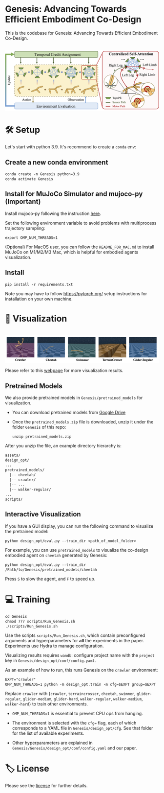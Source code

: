 # Genesis: Advancing Towards Efficient Embodiment Co-Design

This is the codebase for Genesis: Advancing Towards Efficient Embodiment Co-Design.

<p align="center">
    <br>
    <img src="figures/framework.png"/>
    <br>
<p>

# 🛠️ Setup
Let's start with python 3.9. It's recommend to create a `conda` env:

## Create a new conda environment 
```
conda create -n Genesis python=3.9
conda activate Genesis
```

## Install for MuJoCo Simulator and mujoco-py (Important)
Install mujoco-py following the instruction [here](https://github.com/openai/mujoco-py#install-mujoco).

Set the following environment variable to avoid problems with multiprocess trajectory sampling:
```
export OMP_NUM_THREADS=1
```

(Optional) For MacOS user, you can follow the `README_FOR_MAC.md` to install MuJoCo on M1/M2/M3 Mac, which is helpful for embodied agents visualization.

## Install
```
pip install -r requirements.txt
```

Note you may have to follow https://pytorch.org/ setup instructions for installation on your own machine.

# 👀 Visualization

<p align="center">
    <br>
    <img src="figures/visualization.png"/>
    <br>
<p>

Please refer to this [webpage](https://genesisorigin.github.io) for more visualization results.

## Pretrained Models
We also provide pretrained models in `Genesis/pretrained_models` for visualization. 

* You can download pretrained models from [Google Drive](https://drive.google.com/file/d/1TYRl8FI8TWEkXr1wYGOsW0au--GUBnce/view?usp=sharing)

* Once the `pretrained_models.zip` file is downloaded, unzip it under the folder `Genesis` of this repo:
  ```
  unzip pretrained_models.zip
  ```

After you unzip the file, an example directory hierarchy is:
```
assets/
design_opt/
...
pretrained_models/
  |-- cheetah/
  |-- crawler/
  |-- ...
  |-- walker-regular/
...
scripts/
```


## Interactive Visualization

If you have a GUI display, you can run the following command to visualize the pretrained model:
```
python design_opt/eval.py --train_dir <path_of_model_folder>
```

For example, you can use `pretrained_models` to visualize the co-design embodied agent on `cheetah` generated by Genesis:
```
python design_opt/eval.py --train_dir /Path/to/Genesis/pretrained_models/cheetah
```

Press `S` to slow the agent, and `F` to speed up. 

# 💻 Training
```
cd Genesis
chmod 777 scripts/Run_Genesis.sh
./scripts/Run_Genesis.sh
```
Use the scripts `scripts/Run_Genesis.sh`, which contain preconfigured arguments and hyperparameters for **all** the experiments in the paper.  Experiments use Hydra to manage configuration.

Visualizing results requires `wandb`: configure project name with the `project` key in `Genesis/design_opt/conf/config.yaml`.

As an example of how to run, this runs Genesis on the `crawler` environment:

```
EXPT="crawler"
OMP_NUM_THREADS=1 python -m design_opt.train -m cfg=$EXPT group=$EXPT
```

Replace `crawler` with {`crawler`, `terraincrosser`, `cheetah`, `swimmer`, `glider-regular`, `glider-medium`, `glider-hard`, `walker-regular`, `walker-medium`, `walker-hard`} to train other environments.

- `OMP_NUM_THREADS=1` is essential to prevent CPU ops from hanging.

- The environment is selected with the `cfg=` flag, each of which corresponds to a YAML file in `Genesis/design_opt/cfg`. See that folder
for the list of available experiments.

- Other hyperparameters are explained in `Genesis/Genesis/design_opt/conf/config.yaml` and our paper.

# 🏷️ License
Please see the [license](LICENSE) for further details.